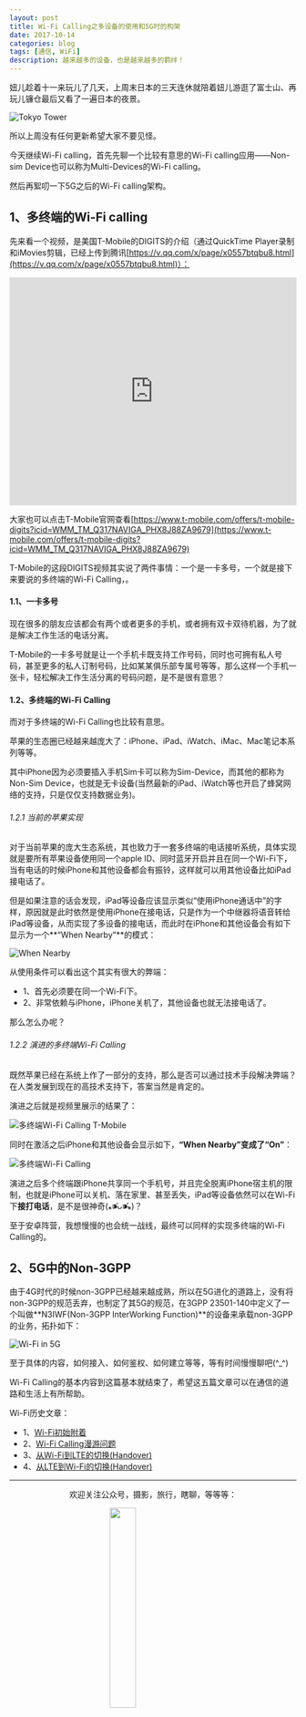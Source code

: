 ```yaml
---
layout: post
title: Wi-Fi Calling之多设备的使用和5G时的构架
date: 2017-10-14
categories: blog
tags: [通信, WiFi]
description: 越来越多的设备，也是越来越多的羁绊！
---
```


<style>
img{
  display:block;
  margin:0
  auto;
}
</style>

<meta name="referrer" content="never">

妞儿趁着十一来玩儿了几天，上周末日本的三天连休就陪着妞儿游逛了富士山、再玩儿镰仓最后又看了一遍日本的夜景。

![Tokyo Tower][3]

所以上周没有任何更新希望大家不要见怪。

今天继续Wi-Fi calling，首先先聊一个比较有意思的Wi-Fi calling应用——Non-sim Device也可以称为Multi-Devices的Wi-Fi calling。

然后再絮叨一下5G之后的Wi-Fi calling架构。

## 1、多终端的Wi-Fi calling
先来看一个视频，是美国T-Mobile的DIGITS的介绍（通过QuickTime Player录制和iMovies剪辑，已经上传到腾讯[https://v.qq.com/x/page/x0557btqbu8.html](https://v.qq.com/x/page/x0557btqbu8.html)）：

<iframe frameborder="0" width="100%" height="400" src="https://v.qq.com/iframe/player.html?vid=x0557btqbu8&tiny=0&auto=0" allowfullscreen></iframe>

大家也可以点击T-Mobile官网查看[https://www.t-mobile.com/offers/t-mobile-digits?icid=WMM_TM_Q317NAVIGA_PHX8J88ZA9679](https://www.t-mobile.com/offers/t-mobile-digits?icid=WMM_TM_Q317NAVIGA_PHX8J88ZA9679)

T-Mobile的这段DIGITS视频其实说了两件事情：一个是一卡多号，一个就是接下来要说的多终端的Wi-Fi Calling，。

#### 1.1、一卡多号
现在很多的朋友应该都会有两个或者更多的手机，或者拥有双卡双待机器，为了就是解决工作生活的电话分离。

T-Mobile的一卡多号就是让一个手机卡既支持工作号码，同时也可拥有私人号码，甚至更多的私人订制号码，比如某某俱乐部专属号等等，那么这样一个手机一张卡，轻松解决工作生活分离的号码问题，是不是很有意思？

#### 1.2、多终端的Wi-Fi Calling
而对于多终端的Wi-Fi Calling也比较有意思。

苹果的生态圈已经越来越庞大了：iPhone、iPad、iWatch、iMac、Mac笔记本系列等等。

其中iPhone因为必须要插入手机Sim卡可以称为Sim-Device，而其他的都称为Non-Sim Device，也就是无卡设备(当然最新的iPad、iWatch等也开启了蜂窝网络的支持，只是仅仅支持数据业务)。

###### 1.2.1 当前的苹果实现
对于当前苹果的庞大生态系统，其也致力于一套多终端的电话接听系统，具体实现就是要所有苹果设备使用同一个apple ID、同时蓝牙开启并且在同一个Wi-Fi下，当有电话的时候iPhone和其他设备都会有振铃，这样就可以用其他设备比如iPad接电话了。

但是如果注意的话会发现，iPad等设备应该显示类似“使用iPhone通话中”的字样，原因就是此时依然是使用iPhone在接电话，只是作为一个中继器将语音转给iPad等设备，从而实现了多设备的接电话，而此时在iPhone和其他设备会有如下显示为一个**“When Nearby”**的模式：

![When Nearby][4]

从使用条件可以看出这个其实有很大的弊端：

- 1、首先必须要在同一个Wi-Fi下。
- 2、非常依赖与iPhone，iPhone关机了，其他设备也就无法接电话了。

那么怎么办呢？

###### 1.2.2 演进的多终端Wi-Fi Calling
既然苹果已经在系统上作了一部分的支持，那么是否可以通过技术手段解决弊端？在人类发展到现在的高技术支持下，答案当然是肯定的。

演进之后就是视频里展示的结果了：

![多终端Wi-Fi Calling T-Mobile][5]

同时在激活之后iPhone和其他设备会显示如下，**“When Nearby”**变成了**“On”**：

![多终端Wi-Fi Calling][6]

演进之后多个终端跟iPhone共享同一个手机号，并且完全脱离iPhone宿主机的限制，也就是iPhone可以关机、落在家里、甚至丢失，iPad等设备依然可以在Wi-Fi下**接打电话**，是不是很神奇(⁎⁍̴̛ᴗ⁍̴̛⁎)？

至于安卓阵营，我想慢慢的也会统一战线，最终可以同样的实现多终端的Wi-Fi Calling的。

## 2、5G中的Non-3GPP
由于4G时代的时候non-3GPP已经越来越成熟，所以在5G进化的道路上，没有将non-3GPP的规范丢弃，也制定了其5G的规范，在3GPP 23501-140中定义了一个叫做**N3IWF(Non-3GPP InterWorking Function)**的设备来承载non-3GPP的业务，拓扑如下：

![Wi-Fi in 5G][7]

至于具体的内容，如何接入、如何鉴权、如何建立等等，等有时间慢慢聊吧(^_^)

Wi-Fi Calling的基本内容到这篇基本就结束了，希望这五篇文章可以在通信的道路和生活上有所帮助。

Wi-Fi历史文章：

- 1、[Wi-Fi初始附着](http://www.hk314.me/blog/2017/09/16/VoWiFi-Core/)
- 2、[Wi-Fi Calling漫游问题](http://www.hk314.me/blog/2017/09/21/VoWiFi-Charging)
- 3、[从Wi-Fi到LTE的切换(Handover)](http://minpukang.github.io/blog/2017/09/24/VoWiFi-HO-from-WiFi-to-LTE/)
- 4、[从LTE到Wi-Fi的切换(Handover)](http://www.hk314.me/blog/2017/10/01/VoWiFi-HO-from-LTE-to-WiFi/)


------------
<p align="center">欢迎关注公众号，摄影，旅行，瞎聊，等等等：</p>
<img src="https://mmbiz.qpic.cn/mmbiz_jpg/QqiaFS6NT0eD1g2UjYu4VfCGHmbhgVqOAnNnJQfN7ZhRVUCopYOsfpPtIEB95VNEqu8trAxJXzGDg01ka6z6wzQ/0?wx_fmt=jpeg" width="30%" />

  [0]: https://mmbiz.qpic.cn/mmbiz_jpg/QqiaFS6NT0eCZ6gG5NJjutfc6ZHJLrS03l9SOZbtcUVZpjg7KpA8mLsSEk8FZjlicsluXXorAoDAKFBIQWDBtr0g/0?wx_fmt=jpeg
  [1]: https://mmbiz.qpic.cn/mmbiz_jpg/QqiaFS6NT0eAoGfjsaJt2NQ0a9AKmrIRoR9gKlX1I78Z4AoPtjyEPM56slw9gAQBdAHjHckbw4h93FvVVATBuLQ/0?wx_fmt=jpeg
  [2]: https://mmbiz.qpic.cn/mmbiz_jpg/QqiaFS6NT0eD3anvFetwgNHv3X1AiaXIzWPvazEMIEralm9vs42XsVfoniaXRCSkSpNpz9icsIYFgq84Eic2whLdAfg/0?wx_fmt=jpeg
  [3]: https://mmbiz.qpic.cn/mmbiz_jpg/QqiaFS6NT0eBxw1gof8mgvevg1Hr72MYGyxh5UMWk7B9WXbxQjS8qnica3L3j1kOibcibSGmsBDLs0DIau7Y6IjiaMw/0?wx_fmt=jpeg
  [4]: https://mmbiz.qpic.cn/mmbiz_jpg/QqiaFS6NT0eBxw1gof8mgvevg1Hr72MYG6pcOPOCCJgLslju2PaesNRXueW8PILQt0rPgOla5PZ1T3uNRlYZXxw/0?wx_fmt=jpeg
  [5]: https://mmbiz.qpic.cn/mmbiz_png/QqiaFS6NT0eBxw1gof8mgvevg1Hr72MYGfpNYVqvMeNQLibenBrgaATLuxR3EVoYkWCMMtn4YW7zjSTpEzKDwf1A/0?wx_fmt=png
  [6]: https://mmbiz.qpic.cn/mmbiz_jpg/QqiaFS6NT0eBxw1gof8mgvevg1Hr72MYG13eVFKhmxyxcmMpseBicSz3ribCfozrTPOhC9v1r1xNAZibsNJ7iarKtpg/0?wx_fmt=jpeg
  [7]: https://mmbiz.qpic.cn/mmbiz_png/QqiaFS6NT0eBxw1gof8mgvevg1Hr72MYGMBJEZdtWdKLicq7ic8UOqYFYBpvmf3QMrxT9ZuMohz5HOF4JkasHVnzw/0?wx_fmt=png







